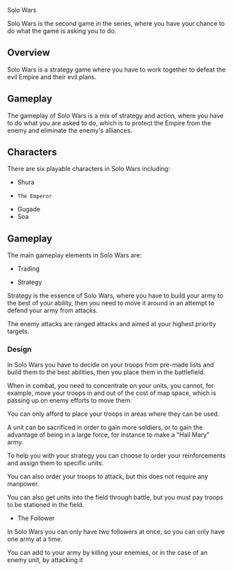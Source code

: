 Solo Wars

Solo Wars is the second game in the series, where you have your chance to do what the game is asking you to do.

## Overview

Solo Wars is a strategy game where you have to work together to defeat the evil Empire and their evil plans.

## Gameplay

The gameplay of Solo Wars is a mix of strategy and action, where you have to do what you are asked to do, which is to protect the Empire from the enemy and eliminate the enemy's alliances.

## Characters

There are six playable characters in Solo Wars including:

*   Shura
*     The Emperor
*   Gugade
*   Soa

## Gameplay

The main gameplay elements in Solo Wars are:

*   Trading

*   Strategy

Strategy is the essence of Solo Wars, where you have to build your army to the best of your ability, then you need to move it around in an attempt to defend your army from attacks.

The enemy attacks are ranged attacks and aimed at your highest priority targets.

### Design

In Solo Wars you have to decide on your troops from pre-made lists and build them to the best abilities, then you place them in the battlefield.

When in combat, you need to concentrate on your units, you cannot, for example, move your troops in and out of the cost of map space, which is passing up on enemy efforts to move them.

You can only afford to place your troops in areas where they can be used.

A unit can be sacrificed in order to gain more soldiers, or to gain the advantage of being in a large force, for instance to make a "Hail Mary" army.

To help you with your strategy you can choose to order your reinforcements and assign them to specific units.

You can also order your troops to attack, but this does not require any manpower.

You can also get units into the field through battle, but you must pay troops to be stationed in the field.

*   The Follower

In Solo Wars you can only have two followers at once, so you can only have one army at a time.

You can add to your army by killing your enemies, or in the case of an enemy unit, by attacking it